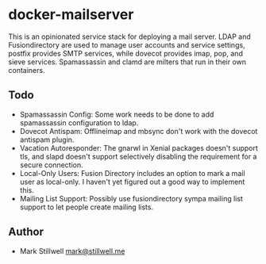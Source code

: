 # docker-mailserver

This is an opinionated service stack for deploying a mail server. LDAP and
Fusiondirectory are used to manage user accounts and service settings, postfix
provides SMTP services, while dovecot provides imap, pop, and sieve services.
Spamassassin and clamd are milters that run in their own containers.

## Todo

- Spamassassin Config: Some work needs to be done to add spamassassin
  configuration to ldap.
- Dovecot Antispam: Offlineimap and mbsync don't work with the dovecot
  antispam plugin.
- Vacation Autoresponder: The gnarwl in Xenial packages doesn't support tls,
  and slapd doesn't support selectively disabling the requirement for a
  secure connection.
- Local-Only Users: Fusion Directory includes an option to mark a mail user
  as local-only. I haven't yet figured out a good way to implement this.
- Mailing List Support: Possibly use fusiondirectory sympa mailing list
  support to let people create mailing lists.

## Author

- Mark Stillwell <mark@stillwell.me>
